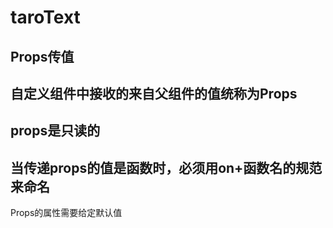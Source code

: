 # taroText
Props传值
---
自定义组件中接收的来自父组件的值统称为Props
---
props是只读的
---
当传递props的值是函数时，必须用on+函数名的规范来命名
---
Props的属性需要给定默认值
